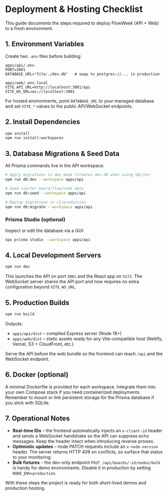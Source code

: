 # Deployment & Hosting Checklist

This guide documents the steps required to deploy FlowWeek (API + Web) to a fresh environment.

## 1. Environment Variables

Create two `.env` files before building:

```
apps/api/.env
PORT=3001
DATABASE_URL="file:./dev.db"   # swap to postgres://... in production

apps/web/.env.local
VITE_API_URL=http://localhost:3001/api
VITE_WS_URL=ws://localhost:3001
```

For hosted environments, point `DATABASE_URL` to your managed database and set `VITE_*` values to the public API/WebSocket endpoints.

## 2. Install Dependencies

```bash
npm install
npm run install:workspaces
```

## 3. Database Migrations & Seed Data

All Prisma commands live in the API workspace:

```bash
# Apply migrations in dev mode (creates dev.db when using SQLite)
npm run db:dev --workspace apps/api

# Seed starter board/flow/node data
npm run db:seed --workspace apps/api

# Deploy migrations in CI/production
npm run db:migrate --workspace apps/api
```

### Prisma Studio (optional)

Inspect or edit the database via a GUI:

```bash
npx prisma studio --workspace apps/api
```

## 4. Local Development Servers

```bash
npm run dev
```

This launches the API on port `3001` and the React app on `5173`. The WebSocket server shares the API port and now requires no extra configuration beyond `VITE_WS_URL`.

## 5. Production Builds

```bash
npm run build
```

Outputs:

- `apps/api/dist` – compiled Express server (Node 18+)
- `apps/web/dist` – static assets ready for any Vite-compatible host (Netlify, Vercel, S3 + CloudFront, etc.)

Serve the API before the web bundle so the frontend can reach `/api` and the WebSocket endpoint.

## 6. Docker (optional)

A minimal Dockerfile is provided for each workspace. Integrate them into your own Compose stack if you need containerized deployments. Remember to mount or link persistent storage for the Prisma database if you stick with SQLite.

## 7. Operational Notes

- **Real-time IDs** – the frontend automatically injects an `x-client-id` header and sends a WebSocket handshake so the API can suppress echo messages. Keep the header intact when introducing reverse proxies.
- **Optimistic updates** – node PATCH requests include an `x-node-version` header. The server returns HTTP 409 on conflicts, so surface that status to your monitoring.
- **Bulk fixtures** – the dev-only endpoint `POST /api/boards/:id/nodes/bulk` is handy for demo environments. Disable it in production by setting `NODE_ENV=production`.

With these steps the project is ready for both short-lived demos and production hosting.
